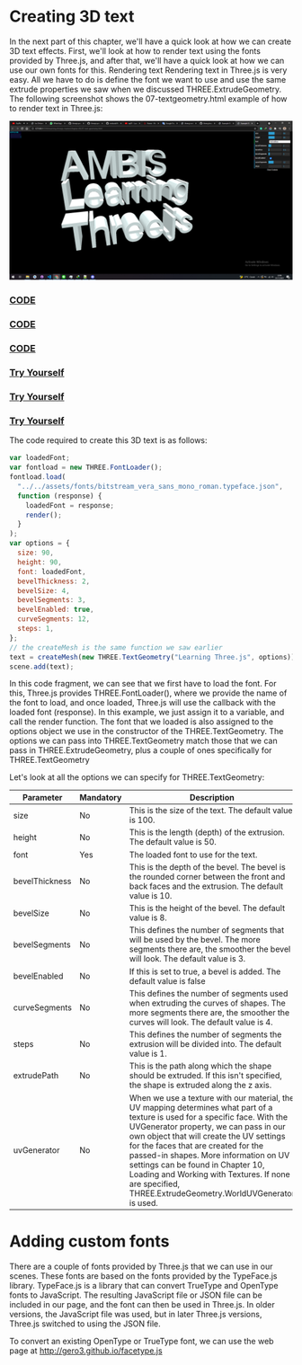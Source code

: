 # Creating 3D text

In the next part of this chapter, we'll have a quick look at how we can create 3D text effects. First, we'll look at how to render text using the fonts provided by Three.js, and after that, we'll have a quick look at how we can use our own fonts for this. Rendering text Rendering text in Three.js is very easy. All we have to do is define the font we want to use and use the same extrude properties we saw when we discussed THREE.ExtrudeGeometry. The following screenshot shows the 07-textgeometry.html example of how to render text in Three.js:

<a href="../learning-threejs-master/chapter-06/07-text-geometry.html">
  <img src="../img/5.7.png">
</a>

<a href="../learning-threejs-master/chapter-06/07-text-geometry.html"><h3>CODE</h3></a>

<a href="../learning-threejs-master/chapter-06/07-text-geometry.html"><h3>CODE</h3></a>

<a href="../learning-threejs-master/chapter-06/07-text-geometry.html"><h3>CODE</h3></a>

<a href="https://cg2021c.github.io/threejs-presentation-anak-ambis/learning-threejs-master/chapter-06/07-text-geometry.html"><h3>Try Yourself</h3></a>

<a href="https://cg2021c.github.io/threejs-presentation-anak-ambis/learning-threejs-master/chapter-06/07-text-geometry.html"><h3>Try Yourself</h3></a>

<a href="https://cg2021c.github.io/threejs-presentation-anak-ambis/learning-threejs-master/chapter-06/07-text-geometry.html"><h3>Try Yourself</h3></a>

The code required to create this 3D text is as follows:

```js
var loadedFont;
var fontload = new THREE.FontLoader();
fontload.load(
  "../../assets/fonts/bitstream_vera_sans_mono_roman.typeface.json",
  function (response) {
    loadedFont = response;
    render();
  }
);
var options = {
  size: 90,
  height: 90,
  font: loadedFont,
  bevelThickness: 2,
  bevelSize: 4,
  bevelSegments: 3,
  bevelEnabled: true,
  curveSegments: 12,
  steps: 1,
};
// the createMesh is the same function we saw earlier
text = createMesh(new THREE.TextGeometry("Learning Three.js", options));
scene.add(text);
```

In this code fragment, we can see that we first have to load the font. For this, Three.js provides THREE.FontLoader(), where we provide the name of the font to load, and once loaded, Three.js will use the callback with the loaded font (response). In this example, we just assign it to a variable, and call the render function. The font that we loaded is also assigned to the options object we use in the constructor of the THREE.TextGeometry. The options we can pass into THREE.TextGeometry match those that we can pass in THREE.ExtrudeGeometry, plus a couple of ones specifically for THREE.TextGeometry

Let's look at all the options we can specify for THREE.TextGeometry:

| Parameter      | Mandatory | Description                                                                                                                                                                                                                                                                                                                                                                                                                                             |
| -------------- | --------- | ------------------------------------------------------------------------------------------------------------------------------------------------------------------------------------------------------------------------------------------------------------------------------------------------------------------------------------------------------------------------------------------------------------------------------------------------------- |
| size           | No        | This is the size of the text. The default value is 100.                                                                                                                                                                                                                                                                                                                                                                                                 |
| height         | No        | This is the length (depth) of the extrusion. The default value is 50.                                                                                                                                                                                                                                                                                                                                                                                   |
| font           | Yes       | The loaded font to use for the text.                                                                                                                                                                                                                                                                                                                                                                                                                    |
| bevelThickness | No        | This is the depth of the bevel. The bevel is the rounded corner between the front and back faces and the extrusion. The default value is 10.                                                                                                                                                                                                                                                                                                            |
| bevelSize      | No        | This is the height of the bevel. The default value is 8.                                                                                                                                                                                                                                                                                                                                                                                                |
| bevelSegments  | No        | This defines the number of segments that will be used by the bevel. The more segments there are, the smoother the bevel will look. The default value is 3.                                                                                                                                                                                                                                                                                              |
| bevelEnabled   | No        | If this is set to true, a bevel is added. The default value is false                                                                                                                                                                                                                                                                                                                                                                                    |
| curveSegments  | No        | This defines the number of segments used when extruding the curves of shapes. The more segments there are, the smoother the curves will look. The default value is 4.                                                                                                                                                                                                                                                                                   |
| steps          | No        | This defines the number of segments the extrusion will be divided into. The default value is 1.                                                                                                                                                                                                                                                                                                                                                         |
| extrudePath    | No        | This is the path along which the shape should be extruded. If this isn't specified, the shape is extruded along the z axis.                                                                                                                                                                                                                                                                                                                             |
| uvGenerator    | No        | When we use a texture with our material, the UV mapping determines what part of a texture is used for a specific face. With the UVGenerator property, we can pass in our own object that will create the UV settings for the faces that are created for the passed-in shapes. More information on UV settings can be found in Chapter 10, Loading and Working with Textures. If none are specified, THREE.ExtrudeGeometry.WorldUVGenerator is used. |

# Adding custom fonts

There are a couple of fonts provided by Three.js that we can use in our scenes. These fonts are based on the fonts provided by the TypeFace.js library. TypeFace.js is a library that can convert TrueType and OpenType fonts to JavaScript. The resulting JavaScript file or JSON file can be included in our page, and the font can then be used in Three.js. In older versions, the JavaScript file was used, but in later Three.js versions, Three.js switched to using the JSON file.

To convert an existing OpenType or TrueType font, we can use the web page
at http://gero3.github.io/facetype.js
